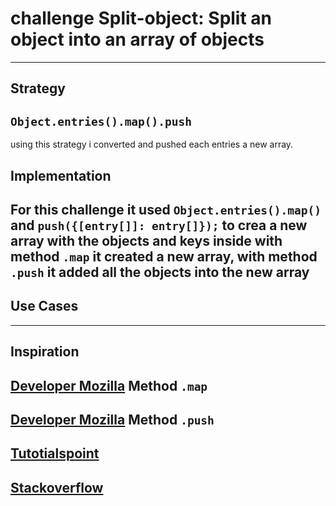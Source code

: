 # challenge Split-object: Split an object into an array of objects

---

## Strategy

`Object.entries().map().push`
-----------
using this strategy i converted and pushed  each entries a new array.

## Implementation

For this challenge it used  `Object.entries().map()` and `push({[entry[]]: entry[]});` to crea a new array with the objects and keys inside with method `.map` it created a new array, with method `.push` it added all the objects into the new array
---


## Use Cases

---

## Inspiration
[Developer Mozilla](https://developer.mozilla.org/en-US/docs/Web/JavaScript/Reference/Global_Objects/Array/map?retiredLocale=nl)
Method `.map`
-------

[Developer Mozilla](https://developer.mozilla.org/en-US/docs/Web/JavaScript/Reference/Global_Objects/Array/push?retiredLocale=nl)
Method `.push`
---------
[Tutotialspoint](https://www.tutorialspoint.com/splitting-an-object-into-an-array-of-objects-in-javascript)
  ----
[Stackoverflow](https://stackoverflow.com/questions/46993199/split-object-key-value-pairs-into-separate-objects)
----
<!--
  was there any code, blog post, video, ... that inspired your solution?
  there's nothing wrong with adapting other people's code, just give them credit!
  and say how it inspired your solution.
-->
